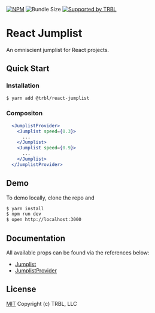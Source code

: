 [![NPM](https://img.shields.io/npm/v/@trbl/react-jumplist)](https://www.npmjs.com/@trbl/react-jumplist)
![Bundle Size](https://img.shields.io/bundlephobia/minzip/@trbl/react-jumplist?label=zipped)
[![Supported by TRBL](https://img.shields.io/badge/supported_by-TRBL-black)](https://github.com/trouble)

# React Jumplist

An omniscient jumplist for React projects.

## Quick Start

### Installation

```bash
$ yarn add @trbl/react-jumplist
```

### Compositon

```jsx
  <JumplistProvider>
    <Jumplist speed={0.3}>
      ...
    </Jumplist>
    <Jumplist speed={0.9}>
      ...
    </Jumplist>
  </JumplistProvider>
```

## Demo

To demo locally, clone the repo and

```bash
$ yarn install
$ npm run dev
$ open http://localhost:3000
```

## Documentation

All available props can be found via the references below:

  - [Jumplist](/src/Jumplist/README.md)
  - [JumplistProvider](/src/JumplistProvider/README.md)

## License

[MIT](https://github.com/trouble/react-jumplist/blob/master/LICENSE) Copyright (c) TRBL, LLC
